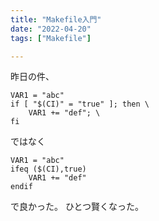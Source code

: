 ```yaml
---
title: "Makefile入門"
date: "2022-04-20"
tags: ["Makefile"]

---
```


昨日の件、

```
VAR1 = "abc"
if [ "$(CI)" = "true" ]; then \
    VAR1 += "def"; \
fi
```

ではなく

```
VAR1 = "abc"
ifeq ($(CI),true)
    VAR1 += "def"
endif
```

で良かった。
ひとつ賢くなった。
